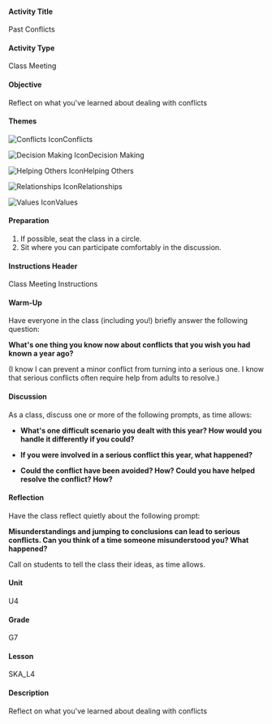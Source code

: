 #### Activity Title
Past Conflicts
#### Activity Type
Class Meeting
#### Objective
Reflect on what you've learned about dealing with conflicts
#### Themes
![Conflicts Icon](http://v5cmservice.secondstep.org/MS3TP_IMAGES/SKILLS/SKILLS_SMALL_IMAGES/conflicts-sm.png)Conflicts
 
![Decision Making Icon](http://v5cmservice.secondstep.org/MS3TP_IMAGES/SKILLS/SKILLS_SMALL_IMAGES/decision-making-sm.png)Decision Making
 
![Helping Others Icon](http://v5cmservice.secondstep.org/MS3TP_IMAGES/SKILLS/SKILLS_SMALL_IMAGES/helping-others-sm.png)Helping Others
 
![Relationships Icon](http://v5cmservice.secondstep.org/MS3TP_IMAGES/SKILLS/SKILLS_SMALL_IMAGES/relationships-sm.png)Relationships
 
![Values Icon](http://v5cmservice.secondstep.org/MS3TP_IMAGES/SKILLS/SKILLS_SMALL_IMAGES/values-sm.png)Values
 

#### Preparation
1. If possible, seat the class in a circle.
2. Sit where you can participate comfortably in the discussion.

#### Instructions Header
Class Meeting Instructions
#### Warm-Up
Have everyone in the class (including you!) briefly answer the following question:

**What's one thing you know now about conflicts that you wish you had known a year ago?**

(I know I can prevent a minor conflict from turning into a serious one. I know that serious conflicts often require help from adults to resolve.)
#### Discussion
As a class, discuss one or more of the following prompts, as time allows:


-  **What's one difficult scenario you dealt with this year? How would you handle it differently if you could?**

-  **If you were involved in a serious conflict this year, what happened?**

-  **Could the conflict have been avoided? How? Could you have helped resolve the conflict? How?**
#### Reflection
Have the class reflect quietly about the following prompt:

**Misunderstandings and jumping to conclusions can lead to serious conflicts. Can you think of a time someone misunderstood you? What happened?**

Call on students to tell the class their ideas, as time allows.
#### Unit
U4
#### Grade
G7
#### Lesson
SKA_L4
#### Description
Reflect on what you've learned about dealing with conflicts
